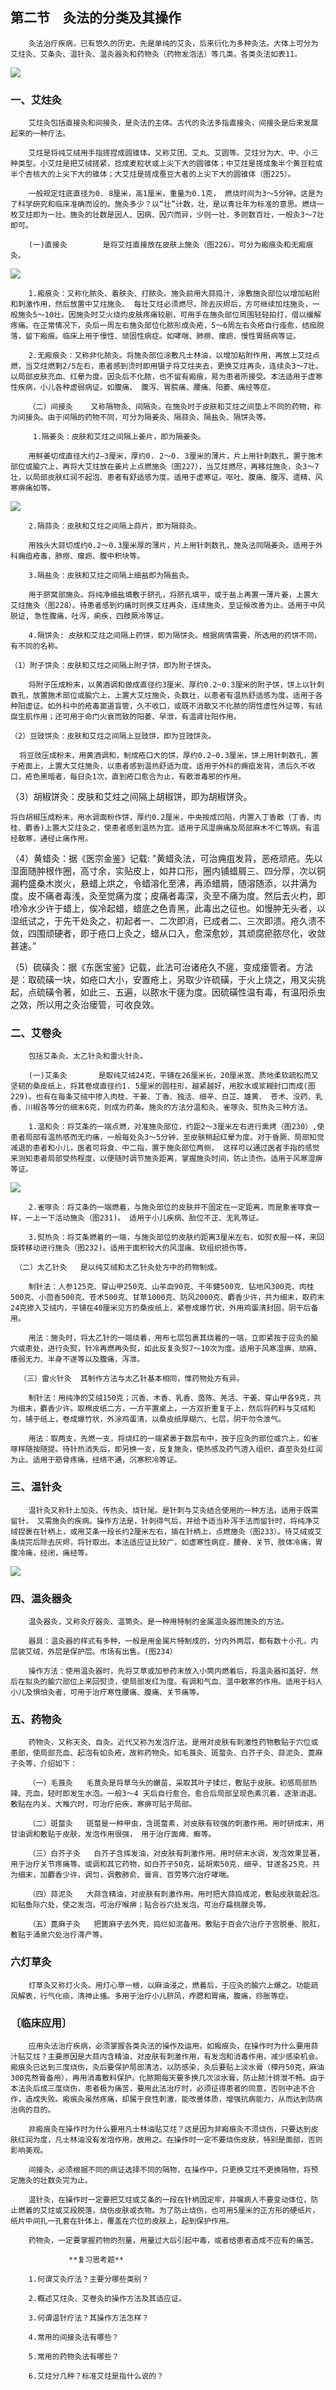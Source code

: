 ## 第二节　灸法的分类及其操作

        灸法治疗疾病，已有悠久的历史。先是单纯的艾灸，后来衍化为多种灸法。大体上可分为艾炷灸、艾条灸、温针灸、温灸器灸和药物灸（药物发泡法）等几类。各类灸法如表11。

![](img/表11.jpg)

### 一、艾炷灸

        艾炷灸包括直接灸和间接灸，是灸法的主体。古代的灸法多指直接灸，间接灸是后来发展起来的一种疗法。

        艾炷是将纯艾绒用手指搓捏成圆锥体。又称艾团、艾丸、艾圆等。艾炷分为大、中、小三种类型。小艾炷是把艾绒搓紧，捻成麦粒状或上尖下大的圆锥体；中艾炷是搓成象半个黄豆粒或半个杏核大的上尖下大的锥体；大艾炷是搓成蚕豆大者的上尖下大的圆锥体（图225）。

        一般规定炷底直径为0. 8厘米，高1厘米，重量为0.1克， 燃烧时间为3〜5分钟。这是为了科学研究和临床准确而设的。施灸多少？以“壮”计数，壮，是以青壮年为标准的意思。燃烧一枚艾炷即为一壮。施灸的壮数是因人、因病、因穴而异，少则一壮，多则数百壮，一般灸3〜7壮即可。

        (一)直接灸        是将艾炷直接放在皮肤上施灸（图226）。可分为瘢痕灸和无瘢痕灸。

![](img/图225、226.jpg)

        1.瘢痕灸：又称化脓灸、着肤灸、打脓灸。施灸前用大蒜捣汁，涂敷施灸部位以增加粘附和刺激作用，然后放置中艾炷施灸、 每壮艾炷必须燃尽，除去灰烬后，方可继续加炷施灸，一般施灸5〜10壮。因施灸时艾火烧灼皮肤疼痛较剧，可用手在施灸部位周围轻轻拍打，借以缓解疼痛。在正常情况下，灸后一周左右施灸部位化脓形成灸疮，5〜6周左右灸疮自行痊愈，结痂脱落，留下瘢痕。临床上用于慢性、顽固性病症。如哮喘、肺痨、瘰疬、慢性胃肠病等证。

        2.无瘢痕灸：又称非化脓灸。将施灸部位涂敷凡士林油，以增加粘附作用，再放上艾炷点燃，当艾炷燃剩2/5左右，患者感到烫时即用镊子将艾炷夹去，更换艾炷再灸，连续灸3〜7壮。以局部皮肤充血、红晕为度。因灸后不化脓，也不留有瘢痕，易为患者所接受。本法适用于虚寒性疾病，小儿各种虚弱病证。如腹痛、 腹泻、胃脘痛、腰痛、阳萎、痛经等症。

        （二）间接灸    又称隔物灸、间隔灸。在施灸时于皮肤和艾炷之间垫上不同的药物，称为间接灸。由于间隔的药物不同，可分为隔姜灸、隔蒜灸、隔盐灸、隔饼灸等。

         1.隔姜灸：皮肤和艾炷之间隔上姜片，即为隔姜灸。

        用鲜姜切成直径大约2—3厘米，厚约0. 2〜0. 3厘米的薄片，片上用针刺数孔，置于施术部位或腧穴上，再将大艾炷放在姜片上点燃施灸（图227），当艾炷燃尽，再移炷施灸，灸3〜7壮，以局部皮肤红润不起泡、患者有舒适感为度。适用于虚寒证。呕吐、腹痛、腹泻、遗精、风寒痹痛如等。

![](img/图227、228.jpg)

        2.隔蒜灸：皮肤和艾炷之间隔上蒜片，即为隔蒜灸。

        用独头大蒜切成约0.2〜0.3厘米厚的薄片，片上用针刺数孔，施灸法同隔姜灸。适用于外科痈疽疮毒，肺痨、瘰疬、腹中积块等。

        3.隔盐灸：皮肤和艾炷之间隔上细盐即为隔盐灸。

        用于脐窝部施灸。将纯净细盐填敷于脐孔，将脐孔填平，或于盐上再置一薄片姜，上置大艾炷施灸（图228）。待患者感到灼痛时则换艾炷再灸，连续施灸，至证候改善为止。适用于中风脱证, 急性腹痛，吐泻，痢疾，四肢厥冷等证。

        4.隔饼灸: 皮肤和艾炷之间隔上药饼，即为隔饼灸。根据病情需要，所选用的药饼不同，有不同的名称。

    （1）附子饼灸：皮肤和艾炷之间隔上附子饼，即为附子饼灸。

        将附子压成粉末，以黄酒调和做成直径约3厘米、厚约0.2~0.3厘米的附子饼，饼上以针刺数孔，放置施术部位或腧穴上，上置大艾炷施灸，灸数壮，以患者有温热舒适感为度。适用于各种阳虚证。如外科中的疮毒窦道盲管，久不收口，或既不消散又不化脓的阴性虚性外证等，有祛腐生肌作用；还可用于命门火衰而致的阳萎、早泄，有温肾壮阳作用。

    （2）豆豉饼灸：皮肤和艾炷之间隔上豆豉饼，即为豆豉饼灸。

      将豆豉压成粉末，用黄酒调和，制成疮口大的饼，厚约0.2~0.3厘米，饼上用针刺数孔，置于疮面上，上置大艾炷施灸，以患者感到温热舒适为度。适用于外科的痈疽发背，溃后久不收口，疮色黑暗者，每日灸1次，直到疮口愈合为止，有散泄毒邪的作用。

   （3）胡椒饼灸：皮肤和艾炷之间隔上胡椒饼，即为胡椒饼灸。

    将白胡椒压成粉末，用水调面粉作饼，厚约0.2厘米，中央按成凹陷，内置入丁香散（丁香、肉桂、麝香)上置大艾炷灸之，使患者感到温热为宜。适用于风湿痹痛及局部麻木不仁等病。有温经散寒，通经止痛作用。

   （4）黄蜡灸：据《医宗金鉴》记载: "黄蜡灸法，可治痈疽发背，恶疮顽疮。先以湿面随肿根作圈，高寸余，实贴皮上，如井口形，圈内铺蜡屑三、四分厚，次以铜漏杓盛桑木炭火，悬蜡上烘之，令蜡溶化至沸，再添蜡屑，随溶随添，以井满为度。皮不痛者毒浅，灸至觉痛为度；皮痛者毒深，灸至不痛为度。然后去火杓，即喷冷水少许于蜡上，俟冷起蜡，蜡底之色青黑，此毒出之征也。如慢肿无头者，以湿纸试之，于先干处灸之，初起者一、二次即消，已成者二、三次即溃。疮久溃不敛，四围顽硬者，即于疮口上灸之，蜡从口入，愈深愈妙，其顽腐瘀脓尽化，收敛甚速。”

   （5）硫磺灸：据《东医宝鉴》记载，此法可治诸疮久不瘥，变成瘘管者。方法是：取硫磺一块，如疮口大小，安置疮上，另取少许硫磺，于火上烧之，用叉尖挑起，点硫磺令著，如此三、五遍，以脓水干瘥为度。因硫磺性温有毒，有温阳杀虫之效，所以用之灸治瘘管，可收良效。

### 二、艾卷灸

        包括艾条灸、太乙针灸和雷火针灸。

        (一)艾条灸       是取纯艾绒24克，平铺在26厘米长，20厘米宽、质地柔软疏松而又坚韧的桑皮纸上，将其卷成直径约1. 5厘米的圆柱形，越紧越好，用胶水或浆糊封口而成(图229)。也有在每条艾绒中掺入肉桂、干姜、丁香、独活、细辛、白芷、雄黄、 苍术、没药、乳香、川椒各等分的细末6克，则成为药条。施灸的方法分温和灸、雀啄灸、熨热灸三种方法。

        1.温和灸：将艾条的一端点燃，对准施灸部位，约距2〜3厘米左右进行熏烤（图230）,使患者局部有温热感而无灼痛，一般每处灸3〜5分钟，至皮肤稍起红晕为度。对于昏厥、局部知觉减退的患者和小儿，医者可将食、中二指，置于施灸部位两侧， 这样可以通过医者手指的感觉来测知患者局部受热程度，以便随时调节施灸距离，掌握施灸时间，防止烫伤。适用于风寒湿痹等证。

![](img/图229、230、231、232.jpg)

        2.雀啄灸：将艾条的一端燃着，与施灸部位的皮肤并不固定在一定距离，而是象雀啄食一样，一上一下活动施灸（图231)。 适用于小儿疾病、胎位不正、无乳等证。

        3.熨热灸：将艾条燃着的一端，与施灸部位的皮肤约距离3厘米左右，如熨衣服一样，来回旋转移动进行施灸（图232)。适用于面积较大的风湿痛、软组织损伤等。

     （二）太乙针灸   是以纯艾绒和太乙针灸处方中的药物制成。

        制针法：人参125克、穿山甲250克、山羊血90克、千年健500克、钻地风300克、肉桂500克、小茴香500克、苍术500克、甘草1000克、防风2000克、麝香少许，共为细末，取药末24克掺入艾绒内，平铺在40厘米见方的桑皮纸上，紧卷成爆竹状，外用鸡蛋清封固，阴干后备用。

        用法：施灸时，将太乙针的一端烧着，用布七层包裹其烧着的一端，立即紧按于应灸的腧穴或患处，进行灸熨，针冷再燃再灸熨，如此反复灸熨7〜10次为度。适用于风寒湿痹，顽麻、痿弱无力、半身不遂等以及腹痛，泻泄。

      （三）雷火针灸  其制作方法与太乙针基本相同，惟药物处方有异。

        制针法：用纯净的艾绒150克；沉香、木香、乳香、茵陈、羌活、干姜、穿山甲各9克，共为细末，麝香少许。取棉皮纸二方，一方平置桌上，一方双折重复于上，然后将药料与艾绒和匀，铺于纸上，卷成爆竹状，外涂鸡蛋清，以桑皮纸厚糊六、七层，阴干勿令泄气。

        用法：取两支，先燃一支，将烧红的一端紧裹于数层布中，按于应灸的部位或穴上，如雀啄样随按随提。待针热消失后，即另换一支，反复施灸，使热感及药气透入组织，直至灸处红润为止。适用于筋骨疼痛，经络不通，沉寒积冷等证。

### 三、温针灸

        温针灸又称针上加灸、传热灸、烧针尾。是针刺与艾灸结合使用的一种方法。适用于既需留针， 又需施灸的疾病。操作方法是，针刺得气后，并给予适当补泻手法而留针时，将纯净艾绒捏裹在针柄上，或用艾条一段长约2厘米左右，插在针柄上，点燃施灸（图233）。待艾绒或艾条烧完后除去灰烬，将针取出。本法适应证比较广，如虚寒性病症，腰脊、关节、肢体冷痛，胃腹冷痛，经闭，痛经等。

![](img/图233、234.jpg)

### 四、温灸器灸

        温灸器灸，又称灸疗器灸、温筒灸。是一种用特制的金属温灸器而施灸的方法。

        器具：温灸器的样式有多种，一般是用金属片特制成的，分内外两层，都有数十小孔，内层装艾绒，外层是保护层。市场有出售。(图234）

        操作方法：使用温灸器时，先将艾草或加参药末放入小筒内燃着后，将温灸器扣盖好，然后在拟灸的腧穴部位上来回熨烫，使局部发红为度。有调和气血、温中散寒的作用。适用于妇人小儿及惧怕灸者，可用于治疗寒性腰痛、腹痛、关节痛等。

### 五、药物灸

        药物灸，又称天灸、自灸。近代又称为发泡疗法。是用对皮肤有刺激性药物敷贴于穴位或患部，使局部充血、起泡有如灸疮，故称药物灸。如毛莨灸、斑蝥灸、白芥子灸、蒜泥灸、蓖麻子灸等，介绍如下：

        （一）毛莨灸   毛茛灸是将草乌头的嫩苗，采取其叶子揉烂，敷贴于皮肤。初感局部热辣、充血，轻时即发生水泡。一般3〜4 天后自行愈合。愈合后局部呈现色素沉着，逐渐消退。敷贴在内关、大椎穴时，可治疗疟疾，寒痹可贴于局部。

        （二）斑蝥灸   斑蝥是一种甲虫，含斑蝥素，对皮肤有较强的刺激作用。用时研成末，用甘油调和敷贴于皮肤，发泡作用很强， 用于治疗面瘫、癣等。

        （三）白芥子灸   白芥子含挥发油，对皮肤有刺激作用。用时研末水调，发泡效果显著，用于治疗关节疼痛等。或调和其它药物，如白芥子50克，延胡索50克，细辛、甘遂各25克，共为细末，加麝香少许，调匀，调敷肺俞、膏肓、百劳等穴治疗哮喘。

        （四）蒜泥灸   大蒜含精油，对皮肤有刺激作用。用时把大蒜捣成泥，敷贴皮肤能起泡。如贴鱼际穴处，使之发泡，可治疗喉痹；贴合谷穴处发泡，可治疗扁桃腺炎等。

        （五）蓖麻子灸   把篦麻子去外壳，捣烂如泥备用。敷贴于百会穴治疗子宫脱垂、脱肛，敷贴于涌泉穴处治疗滞产等。

### 六灯草灸

        灯草灸又称灯火灸。用灯心草一根，以麻油浸之，燃着后，于应灸的腧穴上爆之。功能疏风解表，行气化痰，清神止搐。多用于治疗小儿脐风，痄腮和胃痛，腹痛，痧胀等症。

### 〔临床应用〕

        应用灸法治疗疾病，必须掌握各类灸法的操作及运用。如瘢痕灸，在操作时为什么要用蒜汁贴艾炷？主要原因是大蒜内含精油，对皮肤有刺激作用，有发泡和消毒作用，减少感染机会。瘢痕灸已达到三度烧伤，灸后要保护局部清洁，以防感染，灸后要贴上淡水膏（樟丹50克，麻油300克熬膏备用），再用消毒敷料保护。化脓期每天要多换几次淡水膏，防止脓汁排泄不畅。由于本法灸后成三度烧伤，患者极为痛苦，要用此法治疗时，必须征得患者的同意，否则中途不合作，造成失败。瘢痕灸虽然疼痛，却属于良性刺激，能改善体质，增强抗病能力，从而达到防病治病的目的。

        非瘢痕灸在操作时为什么要用凡士林油贴艾炷？这是因为非瘢痕灸不须烧伤，只要达到皮肤红润为度，凡士林油没有发泡作用，故用之。在操作时一定不要烧伤皮肤，特别是面部，否则影响美观。

        间接灸，必须根据不同的病证选择不同的隔物，在操作中，只更换艾炷不更换隔物，将预定施灸的壮数灸完为止。

        温针灸，在操作时一定要把艾炷或艾条的一段在针柄固定牢，并嘱病人不要变动体位，防止燃着的艾炷或艾段脱落，烧伤皮肤或衣物。为了防止烧伤，也可用5厘米的正方形的硬纸片，纸片中间扎一孔套在针体上，覆盖在穴位的皮肤上，起到保护作用。

        药物灸，一定要掌握药物的剂量，用量过大后引起中毒，或者给患者造成不应有的痛苦。

                 **复习思考题**

        1.何谓艾灸疗法？主要分哪些类别？

        2.概述艾炷灸、艾卷灸的操作方法及其适应证。

        3.何谓温针疗法？其操作方法怎样？

        4.常用的间接灸法有哪些？

        5.常用的药物灸法有哪些？

        6.艾炷分几种？标准艾炷是指什么说的？
